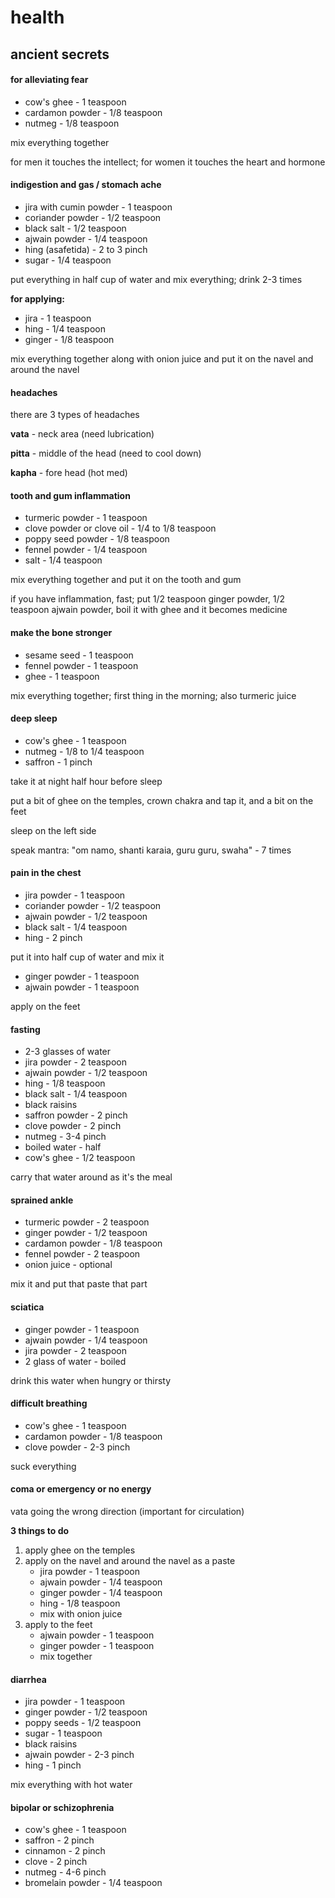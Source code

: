 # health

## ancient secrets

#### for alleviating fear

* cow's ghee - 1 teaspoon
* cardamon powder - 1/8 teaspoon
* nutmeg - 1/8 teaspoon

mix everything together

for men it touches the intellect; for women it touches the heart and hormone

#### indigestion and gas / stomach ache

* jira with cumin powder - 1 teaspoon
* coriander powder - 1/2 teaspoon
* black salt - 1/2 teaspoon
* ajwain powder - 1/4 teaspoon
* hing (asafetida) - 2 to 3 pinch
* sugar - 1/4 teaspoon

put everything in half cup of water and mix everything; drink 2-3 times

**for applying:**

* jira - 1 teaspoon
* hing - 1/4 teaspoon
* ginger - 1/8 teaspoon

mix everything together along with onion juice and put it on the navel and around the navel

#### headaches

there are 3 types of headaches

**vata** - neck area (need lubrication)

**pitta** - middle of the head (need to cool down)

**kapha** - fore head (hot med)

#### tooth and gum inflammation

* turmeric powder - 1 teaspoon
* clove powder or clove oil - 1/4 to 1/8 teaspoon
* poppy seed powder - 1/8 teaspoon
* fennel powder - 1/4 teaspoon
* salt - 1/4 teaspoon

mix everything together and put it on the tooth and gum

if you have inflammation, fast; put 1/2 teaspoon ginger powder, 1/2 teaspoon ajwain powder, boil it with ghee and it becomes medicine

#### make the bone stronger

* sesame seed - 1 teaspoon
* fennel powder - 1 teaspoon
* ghee - 1 teaspoon

mix everything together; first thing in the morning; also turmeric juice

#### deep sleep

* cow's ghee - 1 teaspoon
* nutmeg - 1/8 to 1/4 teaspoon
* saffron - 1 pinch

take it at night half hour before sleep

put a bit of ghee on the temples, crown chakra and tap it, and a bit on the feet

sleep on the left side

speak mantra: "om namo, shanti karaia, guru guru, swaha" - 7 times

#### pain in the chest

* jira powder - 1 teaspoon
* coriander powder - 1/2 teaspoon
* ajwain powder - 1/2 teaspoon
* black salt - 1/4 teaspoon
* hing - 2 pinch

put it into half cup of water and mix it

* ginger powder - 1 teaspoon
* ajwain powder - 1 teaspoon

apply on the feet

#### fasting

* 2-3 glasses of water
* jira powder - 2 teaspoon
* ajwain powder - 1/2 teaspoon
* hing - 1/8 teaspoon
* black salt - 1/4 teaspoon
* black raisins
* saffron powder - 2 pinch
* clove powder - 2 pinch
* nutmeg - 3-4 pinch
* boiled water - half
* cow's ghee - 1/2 teaspoon

carry that water around as it's the meal

#### sprained ankle

* turmeric powder - 2 teaspoon
* ginger powder - 1/2 teaspoon
* cardamon powder - 1/8 teaspoon
* fennel powder - 2 teaspoon
* onion juice - optional

mix it and put that paste that part

#### sciatica

* ginger powder - 1 teaspoon
* ajwain powder - 1/4 teaspoon
* jira powder - 2 teaspoon
* 2 glass of water - boiled

drink this water when hungry or thirsty

#### difficult breathing

* cow's ghee - 1 teaspoon
* cardamon powder - 1/8 teaspoon
* clove powder - 2-3 pinch

suck everything

#### coma or emergency or no energy

vata going the wrong direction (important for circulation)

**3 things to do**

1. apply ghee on the temples
2. apply on the navel and around the navel as a paste
   * jira powder - 1 teaspoon
   * ajwain powder - 1/4 teaspoon
   * ginger powder - 1/4 teaspoon
   * hing - 1/8 teaspoon
   * mix with onion juice
3. apply to the feet
   * ajwain powder - 1 teaspoon
   * ginger powder - 1 teaspoon
   * mix together

#### diarrhea

* jira powder - 1 teaspoon
* ginger powder - 1/2 teaspoon
* poppy seeds - 1/2 teaspoon
* sugar - 1 teaspoon
* black raisins
* ajwain powder - 2-3 pinch
* hing - 1 pinch

mix everything with hot water

#### bipolar or schizophrenia

* cow's ghee - 1 teaspoon
* saffron - 2 pinch
* cinnamon - 2 pinch
* clove - 2 pinch
* nutmeg - 4-6 pinch
* bromelain powder - 1/4 teaspoon

